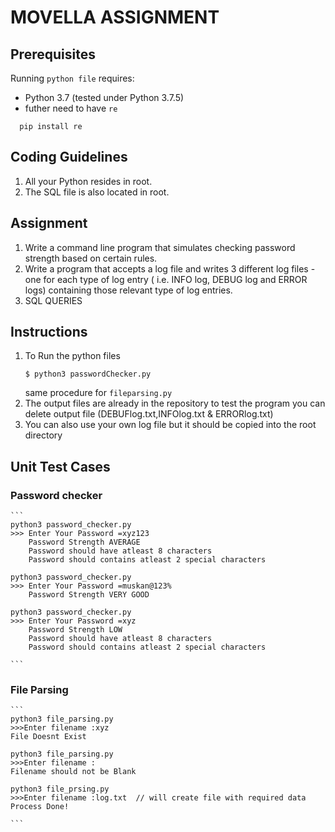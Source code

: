 # MOVELLA ASSIGNMENT
  
## Prerequisites

Running `python file` requires:

* Python 3.7 (tested under Python 3.7.5)
* futher need to have `re`
```
  pip install re
```

## Coding Guidelines

1. All your Python resides in root.  
2. The SQL file is also located in root.

## Assignment
1. Write a command line program that simulates checking password strength based on certain rules.
2. Write a program that accepts a log file and writes 3 different log files - one
for each type of log entry ( i.e. INFO log, DEBUG log and ERROR logs) containing those relevant type
of log entries.
3. SQL QUERIES

## Instructions 
1. To Run the python files 
    ```
    $ python3 passwordChecker.py
    ```
    same procedure for `fileparsing.py`
2. The output files are already in the repository to test the program you can delete output file (DEBUFlog.txt,INFOlog.txt & ERRORlog.txt)
3. You can also use your own log file but it should be copied into the root directory

## Unit Test Cases

### Password checker
    ```
    python3 password_checker.py
    >>> Enter Your Password =xyz123
        Password Strength AVERAGE
        Password should have atleast 8 characters
        Password should contains atleast 2 special characters

    python3 password_checker.py
    >>> Enter Your Password =muskan@123%
        Password Strength VERY GOOD

    python3 password_checker.py
    >>> Enter Your Password =xyz
        Password Strength LOW
        Password should have atleast 8 characters
        Password should contains atleast 2 special characters
    
    ```
### File Parsing
    ```
    python3 file_parsing.py
    >>>Enter filename :xyz
    File Doesnt Exist

    python3 file_parsing.py
    >>>Enter filename :
    Filename should not be Blank

    python3 file_prsing.py
    >>>Enter filename :log.txt  // will create file with required data
    Process Done!
    
    ```
